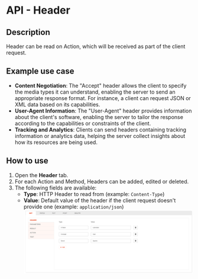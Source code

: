 # API - Header

## Description

Header can be read on Action, which will be received as part of the client request.

## Example use case

* **Content Negotiation**: The "Accept" header allows the client to specify the media types it can understand, enabling the
  server to send an appropriate response format. For instance, a client can request JSON or XML data based on its
  capabilities.
* **User-Agent Information**: The "User-Agent" header provides information about the client's software, enabling the server
  to tailor the response according to the capabilities or constraints of the client.
* **Tracking and Analytics**: Clients can send headers containing tracking information or analytics data, helping the server
  collect insights about how its resources are being used.

## How to use

1. Open the **Header** tab.
2. For each Action and Method, Headers can be added, edited or deleted.
3. The following fields are available:
    * **Type**: HTTP Header to read from (example: `Content-Type`)
    * **Value**: Default value of the header if the client request doesn't provide one (example: `application/json`)
      ![](./Header-view.png)
